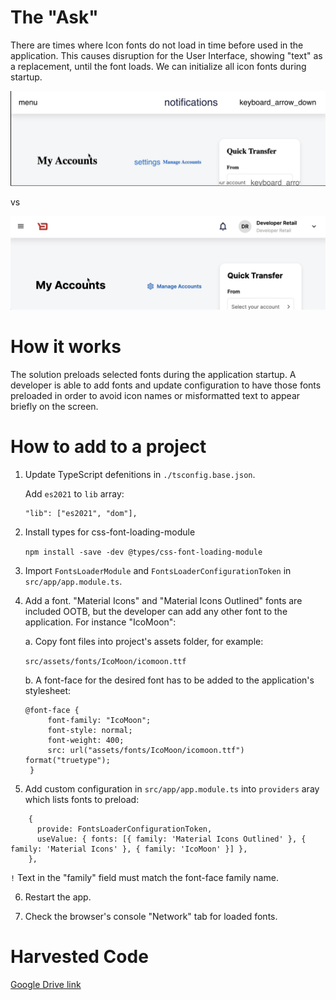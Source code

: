 # The "Ask"
There are times where Icon fonts do not load in time before used in the application. This causes disruption for the User Interface, showing "text" as a replacement, until the font loads. We can initialize all icon fonts during startup. 

![](./readme/2.png)

vs 

![](./readme/1.png)

# How it works
The solution preloads selected fonts during the application startup. A developer is able to add fonts and update configuration to have those fonts preloaded in order to avoid icon names or misformatted text to appear briefly on the screen.  

# How to add to a project

1. Update TypeScript defenitions in `./tsconfig.base.json`.
   
   Add `es2021` to `lib` array:

   ```
   "lib": ["es2021", "dom"],
   ```
2. Install types for css-font-loading-module

    `npm install -save -dev @types/css-font-loading-module`

3. Import `FontsLoaderModule` and `FontsLoaderConfigurationToken` in `src/app/app.module.ts`.

4. Add a font. "Material Icons" and "Material Icons Outlined" fonts are included OOTB, but the developer can add any other font to the application. For instance "IcoMoon":

    a. Copy font files into project's assets folder, for example:

    `src/assets/fonts/IcoMoon/icomoon.ttf `

    b. A font-face for the desired font has to be added to the application's stylesheet:
   
   ```
   @font-face {
        font-family: "IcoMoon";
        font-style: normal;
        font-weight: 400;
        src: url("assets/fonts/IcoMoon/icomoon.ttf") format("truetype");
    }
    ```

5. Add custom configuration in `src/app/app.module.ts` into `providers` aray which lists fonts to preload:

```
    {
      provide: FontsLoaderConfigurationToken,
      useValue: { fonts: [{ family: 'Material Icons Outlined' }, { family: 'Material Icons' }, { family: 'IcoMoon' }] },
    },
```
`!` Text in the "family" field must match the font-face family name.

6. Restart the app.

7. Check the browser's console "Network" tab for loaded fonts.

# Harvested Code
[Google Drive link](https://drive.google.com/drive/u/0/folders/1IlToe3g8exjr_EWM1hTxHdMqMTO96Iy2)
